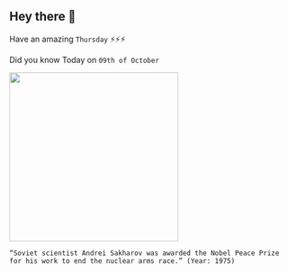 ## Hey there 👋
Have an amazing `Thursday` ⚡⚡⚡

Did you know Today on `09th of October`
 
 [<img src="https://upload.wikimedia.org/wikipedia/commons/thumb/2/2a/1991_CPA_6322.jpg/170px-1991_CPA_6322.jpg" width="300" />](https://www.history.com/this-day-in-history/sakharov-wins-peace-prize) 
 ```
“Soviet scientist Andrei Sakharov was awarded the Nobel Peace Prize for his work to end the nuclear arms race.” (Year: 1975)
```
